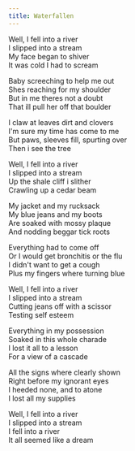 ```yaml
---
title: Waterfallen
---
```


Well, I fell into a river  
I slipped into a stream  
My face began to shiver  
It was cold I had to scream  

Baby screeching to help me out  
Shes reaching for my shoulder  
But in me theres not a doubt  
That ill pull her off that boulder  

I claw at leaves dirt and clovers  
I'm sure my time has come to me  
But paws, sleeves fill, spurting over  
Then i see the tree  

Well, I fell into a river  
I slipped into a stream  
Up the shale cliff i slither  
Crawling up a cedar beam  

My jacket and my rucksack  
My blue jeans and my boots  
Are soaked with mossy plaque  
And nodding beggar tick roots  

Everything had to come off  
Or I would get bronchitis or the flu  
I didn't want to get a cough  
Plus my fingers where turning blue  

Well, I fell into a river  
I slipped into a stream  
Cutting jeans off with a scissor  
Testing self esteem  

Everything in my possession  
Soaked in this whole charade  
I lost it all to a lesson  
For a view of a cascade  

All the signs where clearly shown  
Right before my ignorant eyes  
I heeded none, and to atone  
I lost all my supplies  

Well, I fell into a river  
I slipped into a stream  
I fell into a river  
It all seemed like a dream  

